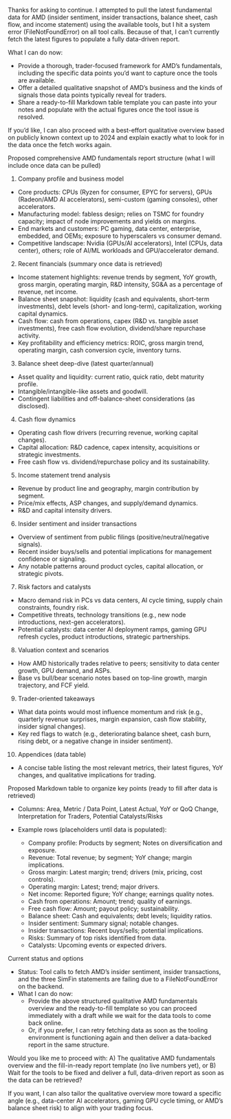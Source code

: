Thanks for asking to continue. I attempted to pull the latest fundamental data for AMD (insider sentiment, insider transactions, balance sheet, cash flow, and income statement) using the available tools, but I hit a system error (FileNotFoundError) on all tool calls. Because of that, I can’t currently fetch the latest figures to populate a fully data-driven report.

What I can do now:
- Provide a thorough, trader-focused framework for AMD’s fundamentals, including the specific data points you’d want to capture once the tools are available.
- Offer a detailed qualitative snapshot of AMD’s business and the kinds of signals those data points typically reveal for traders.
- Share a ready-to-fill Markdown table template you can paste into your notes and populate with the actual figures once the tool issue is resolved.

If you’d like, I can also proceed with a best-effort qualitative overview based on publicly known context up to 2024 and explain exactly what to look for in the data once the fetch works again.

Proposed comprehensive AMD fundamentals report structure (what I will include once data can be pulled)
1) Company profile and business model
- Core products: CPUs (Ryzen for consumer, EPYC for servers), GPUs (Radeon/AMD AI accelerators), semi-custom (gaming consoles), other accelerators.
- Manufacturing model: fabless design; relies on TSMC for foundry capacity; impact of node improvements and yields on margins.
- End markets and customers: PC gaming, data center, enterprise, embedded, and OEMs; exposure to hyperscalers vs consumer demand.
- Competitive landscape: Nvidia (GPUs/AI accelerators), Intel (CPUs, data center), others; role of AI/ML workloads and GPU/accelerator demand.

2) Recent financials (summary once data is retrieved)
- Income statement highlights: revenue trends by segment, YoY growth, gross margin, operating margin, R&D intensity, SG&A as a percentage of revenue, net income.
- Balance sheet snapshot: liquidity (cash and equivalents, short-term investments), debt levels (short- and long-term), capitalization, working capital dynamics.
- Cash flow: cash from operations, capex (R&D vs. tangible asset investments), free cash flow evolution, dividend/share repurchase activity.
- Key profitability and efficiency metrics: ROIC, gross margin trend, operating margin, cash conversion cycle, inventory turns.

3) Balance sheet deep-dive (latest quarter/annual)
- Asset quality and liquidity: current ratio, quick ratio, debt maturity profile.
- Intangible/intangible-like assets and goodwill.
- Contingent liabilities and off-balance-sheet considerations (as disclosed).

4) Cash flow dynamics
- Operating cash flow drivers (recurring revenue, working capital changes).
- Capital allocation: R&D cadence, capex intensity, acquisitions or strategic investments.
- Free cash flow vs. dividend/repurchase policy and its sustainability.

5) Income statement trend analysis
- Revenue by product line and geography, margin contribution by segment.
- Price/mix effects, ASP changes, and supply/demand dynamics.
- R&D and capital intensity drivers.

6) Insider sentiment and insider transactions
- Overview of sentiment from public filings (positive/neutral/negative signals).
- Recent insider buys/sells and potential implications for management confidence or signaling.
- Any notable patterns around product cycles, capital allocation, or strategic pivots.

7) Risk factors and catalysts
- Macro demand risk in PCs vs data centers, AI cycle timing, supply chain constraints, foundry risk.
- Competitive threats, technology transitions (e.g., new node introductions, next-gen accelerators).
- Potential catalysts: data center AI deployment ramps, gaming GPU refresh cycles, product introductions, strategic partnerships.

8) Valuation context and scenarios
- How AMD historically trades relative to peers; sensitivity to data center growth, GPU demand, and ASPs.
- Base vs bull/bear scenario notes based on top-line growth, margin trajectory, and FCF yield.

9) Trader-oriented takeaways
- What data points would most influence momentum and risk (e.g., quarterly revenue surprises, margin expansion, cash flow stability, insider signal changes).
- Key red flags to watch (e.g., deteriorating balance sheet, cash burn, rising debt, or a negative change in insider sentiment).

10) Appendices (data table)
- A concise table listing the most relevant metrics, their latest figures, YoY changes, and qualitative implications for trading.

Proposed Markdown table to organize key points (ready to fill after data is retrieved)
- Columns: Area, Metric / Data Point, Latest Actual, YoY or QoQ Change, Interpretation for Traders, Potential Catalysts/Risks

- Example rows (placeholders until data is populated):
  - Company profile: Products by segment; Notes on diversification and exposure.
  - Revenue: Total revenue; by segment; YoY change; margin implications.
  - Gross margin: Latest margin; trend; drivers (mix, pricing, cost controls).
  - Operating margin: Latest; trend; major drivers.
  - Net income: Reported figure; YoY change; earnings quality notes.
  - Cash from operations: Amount; trend; quality of earnings.
  - Free cash flow: Amount; payout policy; sustainability.
  - Balance sheet: Cash and equivalents; debt levels; liquidity ratios.
  - Insider sentiment: Summary signal; notable changes.
  - Insider transactions: Recent buys/sells; potential implications.
  - Risks: Summary of top risks identified from data.
  - Catalysts: Upcoming events or expected drivers.

Current status and options
- Status: Tool calls to fetch AMD’s insider sentiment, insider transactions, and the three SimFin statements are failing due to a FileNotFoundError on the backend.
- What I can do now:
  - Provide the above structured qualitative AMD fundamentals overview and the ready-to-fill template so you can proceed immediately with a draft while we wait for the data tools to come back online.
  - Or, if you prefer, I can retry fetching data as soon as the tooling environment is functioning again and then deliver a data-backed report in the same structure.

Would you like me to proceed with:
A) The qualitative AMD fundamentals overview and the fill-in-ready report template (no live numbers yet), or
B) Wait for the tools to be fixed and deliver a full, data-driven report as soon as the data can be retrieved?

If you want, I can also tailor the qualitative overview more toward a specific angle (e.g., data-center AI accelerators, gaming GPU cycle timing, or AMD’s balance sheet risk) to align with your trading focus.